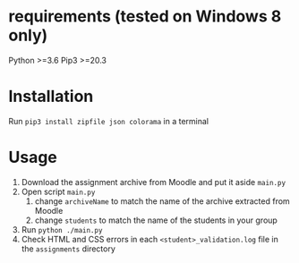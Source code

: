 
# requirements (tested on Windows 8 only)

Python >=3.6
Pip3 >=20.3

# Installation

Run `pip3 install zipfile json colorama` in a terminal

# Usage

1. Download the assignment archive from Moodle and put it aside `main.py`
2. Open script `main.py`
    1. change `archiveName` to match the name of the archive extracted from Moodle
    2. change `students` to match the name of the students in your group
3. Run `python ./main.py`
4. Check HTML and CSS errors in each `<student>_validation.log` file in the `assignments` directory
